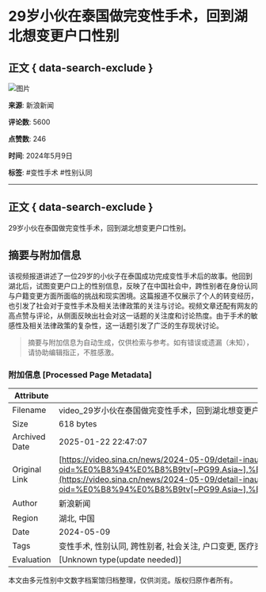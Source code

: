 # 29岁小伙在泰国做完变性手术，回到湖北想变更户口性别

## 正文 { data-search-exclude }


![图片](https://n.sinaimg.cn/front20240509ac/533/w480h853/20240509/cf71-ce6d65109cee41afc5ba0e3f6795844e.jpg)

**来源**: 新浪新闻

**评论数**: 5600

**点赞数**: 246

**时间**: 2024年5月9日

**标签**: #变性手术 #性别认同

---

## 正文 { data-search-exclude }

29岁小伙在泰国做完变性手术，回到湖北想变更户口性别。
<!-- tcd_original_link https://video.sina.cn/news/2024-05-09/detail-inauqwnr6480007.d.html?oid=%E0%B8%94%E0%B8%B9tv[~PG99.Asia~],%E0%B8%94%E0%B8%B9tv[~PG99.Asia~],%E0%B8%94%E0%B8%B9tvwu9&vt=4 -->


## 摘要与附加信息

<!-- tcd_abstract -->
该视频报道讲述了一位29岁的小伙子在泰国成功完成变性手术后的故事。他回到湖北后，试图变更户口上的性别信息，反映了在中国社会中，跨性别者在身份认同与户籍变更方面所面临的挑战和现实困境。这篇报道不仅展示了个人的转变经历，也引发了社会对于变性手术及相关法律政策的关注与讨论。视频文章还配有网友的高点赞与评论，从侧面反映出社会对这一话题的关注度和讨论热度。由于手术的敏感性及相关法律政策的复杂性，这一话题引发了广泛的生存现状讨论。
<!-- tcd_abstract_end -->

> 摘要与附加信息为自动生成，仅供检索与参考。如有错误或遗漏（未知），请协助编辑指正，不胜感激。

### 附加信息 [Processed Page Metadata]

| Attribute       | Value                                  |
|-----------------|----------------------------------------|
| Filename        | video_29岁小伙在泰国做完变性手术，回到湖北想变更户口性别_-_新浪视频.md                             |
| Size            | 618 bytes                           |
| Archived Date   | 2025-01-22 22:47:07                             |
| Original Link   | [https://video.sina.cn/news/2024-05-09/detail-inauqwnr6480007.d.html?oid=%E0%B8%94%E0%B8%B9tv[~PG99.Asia~],%E0%B8%94%E0%B8%B9tv[~PG99.Asia~],%E0%B8%94%E0%B8%B9tvwu9&vt=4](https://video.sina.cn/news/2024-05-09/detail-inauqwnr6480007.d.html?oid=%E0%B8%94%E0%B8%B9tv[~PG99.Asia~],%E0%B8%94%E0%B8%B9tv[~PG99.Asia~],%E0%B8%94%E0%B8%B9tvwu9&vt=4)                       |
| Author          | 新浪新闻                               |
| Region          | 湖北, 中国                               |
| Date            | 2024-05-09                                 |
| Tags            | 变性手术, 性别认同, 跨性别者, 社会关注, 户口变更, 医疗资源, 法律政策, 新闻报道, 个人经历, 生存现状                                 |
| Evaluation            | [Unknown type(update needed)]                                 |
<!-- tcd_table_end -->

本文由多元性别中文数字档案馆归档整理，仅供浏览。版权归原作者所有。

